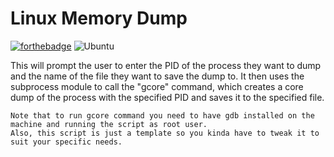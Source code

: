 # Linux Memory Dump
[![forthebadge](https://forthebadge.com/images/badges/made-with-python.svg)](https://forthebadge.com) 
![Ubuntu](https://img.shields.io/badge/Ubuntu-E95420?style=for-the-badge&logo=ubuntu&logoColor=white)

This will prompt the user to enter the PID of the process they want to dump and the name of the file they want to save the dump to. It then uses the subprocess module to call the "gcore" command, which creates a core dump of the process with the specified PID and saves it to the specified file.

    Note that to run gcore command you need to have gdb installed on the machine and running the script as root user. 
    Also, this script is just a template so you kinda have to tweak it to suit your specific needs.
